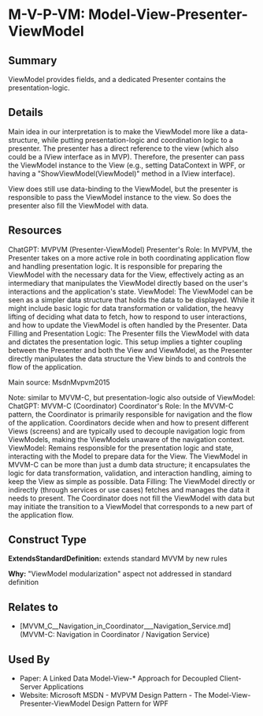 # M-V-P-VM: Model-View-Presenter-ViewModel

## Summary
ViewModel provides fields, and a dedicated Presenter contains the presentation-logic.

## Details
Main idea in our interpretation is to make the ViewModel more like a data-structure, while putting presentation-logic and coordination logic to a presenter. The presenter has a direct reference to the view (which also could be a IView interface as in MVP). Therefore, the presenter can pass the ViewModel instance to the View (e.g., setting DataContext in WPF, or having a "ShowViewModel(ViewModel)" method in a IView interface).

View does still use data-binding to the ViewModel, but the presenter is responsible to pass the ViewModel instance to the view. So does the presenter also fill the ViewModel with data.

## Resources
ChatGPT:
MVPVM (Presenter-ViewModel)
Presenter's Role: In MVPVM, the Presenter takes on a more active role in both coordinating application flow and handling presentation logic. It is responsible for preparing the ViewModel with the necessary data for the View, effectively acting as an intermediary that manipulates the ViewModel directly based on the user's interactions and the application's state.
ViewModel: The ViewModel can be seen as a simpler data structure that holds the data to be displayed. While it might include basic logic for data transformation or validation, the heavy lifting of deciding what data to fetch, how to respond to user interactions, and how to update the ViewModel is often handled by the Presenter.
Data Filling and Presentation Logic: The Presenter fills the ViewModel with data and dictates the presentation logic. This setup implies a tighter coupling between the Presenter and both the View and ViewModel, as the Presenter directly manipulates the data structure the View binds to and controls the flow of the application.

Main source: MsdnMvpvm2015

Note: similar to MVVM-C, but presentation-logic also outside of ViewModel:
ChatGPT:
MVVM-C (Coordinator)
Coordinator's Role: In the MVVM-C pattern, the Coordinator is primarily responsible for navigation and the flow of the application. Coordinators decide when and how to present different Views (screens) and are typically used to decouple navigation logic from ViewModels, making the ViewModels unaware of the navigation context.
ViewModel: Remains responsible for the presentation logic and state, interacting with the Model to prepare data for the View. The ViewModel in MVVM-C can be more than just a dumb data structure; it encapsulates the logic for data transformation, validation, and interaction handling, aiming to keep the View as simple as possible.
Data Filling: The ViewModel directly or indirectly (through services or use cases) fetches and manages the data it needs to present. The Coordinator does not fill the ViewModel with data but may initiate the transition to a ViewModel that corresponds to a new part of the application flow.


## Construct Type

**ExtendsStandardDefinition:** extends standard MVVM by new rules

**Why:** "ViewModel modularization" aspect not addressed in standard definition



## Relates to

* [MVVM_C__Navigation_in_Coordinator___Navigation_Service.md](MVVM-C: Navigation in Coordinator / Navigation Service)

## Used By
* Paper: A Linked Data Model-View-* Approach for Decoupled Client-Server Applications
* Website: Microsoft MSDN - MVPVM Design Pattern - The Model-View-Presenter-ViewModel Design Pattern for WPF

